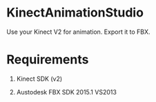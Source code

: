 # KinectAnimationStudio
Use your Kinect V2 for animation. Export it to FBX.

# Requirements

1. Kinect SDK (v2)

2. Austodesk FBX SDK 2015.1 VS2013
